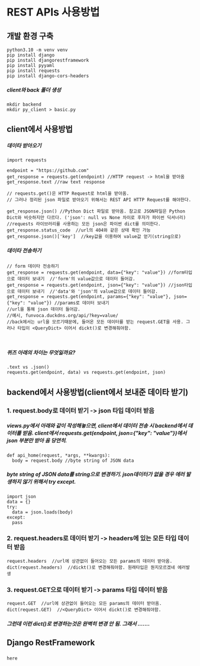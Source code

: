 # REST APIs 사용방법

## 개발 환경 구축
```
python3.10 -m venv venv
pip install django
pip install djangorestframework
pip install pyyaml
pip install requests
pip install django-cors-headers
```
##### client와 back 폴더 생성
```
mkdir backend
mkdir py_client > basic.py
```

## client에서 사용방법
##### 데이타 받아오기
```
import requests

endpoint = "https://github.com"
get_response = requests.get(endpoint) //HTTP request -> html을 받아옴
get_response.text //raw text response

// requests.get()은 HTTP Request로 html을 받아옴.
// 그러나 정리된 json 파일로 받아오기 위해서는 REST API HTTP Request를 해야한다.

get_response.json() //Python Dict 파일로 받아옴. 참고로 JSON파일은 Python Dict와 비슷하지만 다르다. ('json': null vs None 차이로 후자가 파이썬 딕셔너리)  //requests 라이브러리를 사용하는 모든 json은 파이썬 dict를 의미한다.
get_response.status_code  //url의 404와 같은 상태 확인 가능
get_response.json()['key']  //key값을 이용하여 value값 얻기(string으로)

```
##### 데이타 전송하기

```
// form 데이타 전송하기
get_response = requests.get(endpoint, data={"key": "value"}) //form타입으로 데이터 보내기  //'form'의 value값으로 데이터 들어감.
get_response = requests.get(endpoint, json={"key": "value"}) //json타입으로 데이터 보내기  //'data'와 'json'의 value값으로 데이터 들어감.
get_response = requests.get(endpoint, params={"key": "value"}, json={"key": "value"}) //params로 데이터 보내기  
//url을 통해 json 데이터 들어감.  
//예시, funvoca.duckdns.org/api/?key=value/
//back에서는 url을 모르기때문에, 들어온 모든 데이터를 받는 request.GET을 사용. 그러나 타입이 <QueryDict> 이어서 dickt()로 변경해줘야함.



```
##### 퀴즈 아래의 차이는 무엇일까요?
```
.text vs .json()
requests.get(endpoint, data) vs requests.get(endpoint, json)
```


## backend에서 사용방법(client에서 보내준 데이타 받기)
### 1. request.body로 데이터 받기 -> json 타입 데이터 받음
##### views.py에서 아래와 같이 작성해놓으면, client에서 데이터 전송 시 backend에서 데이터를 받음. client에서 requests.get(endpoint, json={"key": "value"})에서 json 부분만 받아 옴 당연히.
```
def api_home(request, *args, **kwargs):
  body = request.body //byte string of JSON data
```
##### byte string of JSON data를 string으로 변경하기. json데이터가 없을 경우 에러 발생하지 않기 위해서 try except.
```
import json
data = {}
try:
  data = json.loads(body)
except:
  pass
```

### 2. request.headers로 데이터 받기 -> headers에 있는 모든 타입 데이터 받음
```
request.headers  //url에 상관없이 들어오는 모든 params의 데이터 받아옴. 
dict(request.headers)  //dickt()로 변경해줘야함. 원래타입은 뭔지모르겠네 에러발생
```

### 3. request.GET으로 데이터 받기 -> params 타입 데이터 받음
```
request.GET  //url에 상관없이 들어오는 모든 params의 데이터 받아옴. 
dict(request.GET)  //<QueryDict> 이어서 dickt()로 변경해줘야함.
```
##### 그런데 이런 dict()로 변경하는것은 완벽히 변경 안 됨. 그래서 .......

## Django RestFramework
##### 
```
here
```



